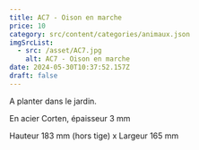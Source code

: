 ```yaml
---
title: AC7 - Oison en marche
price: 10
category: src/content/categories/animaux.json
imgSrcList:
  - src: /asset/AC7.jpg
    alt: AC7 - Oison en marche
date: 2024-05-30T10:37:52.157Z
draft: false
---
```


A planter dans le jardin. 

En acier Corten, épaisseur 3 mm

Hauteur 183 mm (hors tige) x Largeur 165 mm
